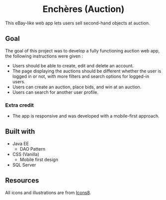 <h1 align="center">Enchères (Auction)</h1>

This eBay-like web app lets users sell second-hand objects at auction.

## Goal
The goal of this project was to develop a fully functioning auction web app, the following instructions were given :
- Users should be able to create, edit and delete an account.
- The page displaying the auctions should be different whether the user is logged in or not, with more filters and search options for logged-in users.
- Users can create an auction, place bids, and win at an auction.
- Users can search for another user profile.

### Extra credit

- The app is responsive and was developed with a mobile-first approach.

## Built with

- Java EE
    - DAO Pattern
- CSS (Vanilla)
    - Mobile first design
- SQL Server

## Resources

All icons and illustrations are from [Icons8](https://icones8.fr/).